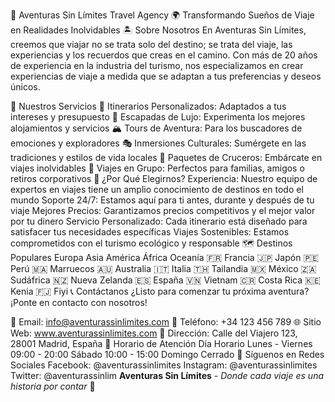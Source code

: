 🌴 Aventuras Sin Límites Travel Agency 🌍
Transformando Sueños de Viaje en Realidades Inolvidables
🏝️ Sobre Nosotros
En Aventuras Sin Límites, creemos que viajar no se trata solo del destino; se trata del viaje, las experiencias y los recuerdos que creas en el camino. Con más de 20 años de experiencia en la industria del turismo, nos especializamos en crear experiencias de viaje a medida que se adaptan a tus preferencias y deseos únicos.

🛫 Nuestros Servicios
📝 Itinerarios Personalizados: Adaptados a tus intereses y presupuesto
🌟 Escapadas de Lujo: Experimenta los mejores alojamientos y servicios
🏔️ Tours de Aventura: Para los buscadores de emociones y exploradores
🎭 Inmersiones Culturales: Sumérgete en las tradiciones y estilos de vida locales
🚢 Paquetes de Cruceros: Embárcate en viajes inolvidables
👥 Viajes en Grupo: Perfectos para familias, amigos o retiros corporativos
🌟 ¿Por Qué Elegirnos?
Experiencia: Nuestro equipo de expertos en viajes tiene un amplio conocimiento de destinos en todo el mundo
Soporte 24/7: Estamos aquí para ti antes, durante y después de tu viaje
Mejores Precios: Garantizamos precios competitivos y el mejor valor por tu dinero
Servicio Personalizado: Cada itinerario está diseñado para satisfacer tus necesidades específicas
Viajes Sostenibles: Estamos comprometidos con el turismo ecológico y responsable
🗺️ Destinos Populares
Europa	Asia	América	África	Oceanía
🇫🇷 Francia	🇯🇵 Japón	🇵🇪 Perú	🇲🇦 Marruecos	🇦🇺 Australia
🇮🇹 Italia	🇹🇭 Tailandia	🇲🇽 México	🇿🇦 Sudáfrica	🇳🇿 Nueva Zelanda
🇪🇸 España	🇻🇳 Vietnam	🇨🇷 Costa Rica	🇰🇪 Kenia	🇫🇯 Fiyi
📞 Contáctanos
¿Listo para comenzar tu próxima aventura? ¡Ponte en contacto con nosotros!

📧 Email: info@aventurassinlimites.com
📱 Teléfono: +34 123 456 789
🌐 Sitio Web: www.aventurassinlimites.com
📍 Dirección: Calle del Viajero 123, 28001 Madrid, España
📅 Horario de Atención
Día	Horario
Lunes - Viernes	09:00 - 20:00
Sábado	10:00 - 15:00
Domingo	Cerrado
💬 Síguenos en Redes Sociales
Facebook: @aventurassinlimites
Instagram: @aventurassinlimites
Twitter: @aventurassinlim
**Aventuras Sin Límites** - *Donde cada viaje es una historia por contar* 🌅
